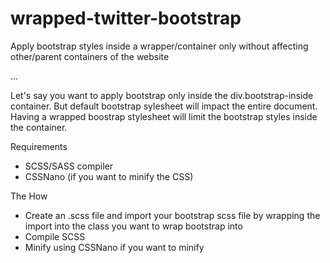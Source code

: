 # wrapped-twitter-bootstrap
Apply bootstrap styles inside a wrapper/container only without affecting other/parent containers of the website

<div class="non-bs-parent">
<aside>

</aside>
<div class="bootstrap-inside">
... 
</div>
</div>

Let's say you want to apply bootstrap only inside the div.bootstrap-inside container. But default bootstrap sylesheet will impact the entire document.
Having a wrapped boostrap stylesheet will limit the bootstrap styles inside the container.

Requirements
- SCSS/SASS compiler
- CSSNano (if you want to minify the CSS)

The How
- Create an .scss file and import your bootstrap scss file by wrapping the import into the class you want to wrap bootstrap into
- Compile SCSS 
- Minify using CSSNano if you want to minify

